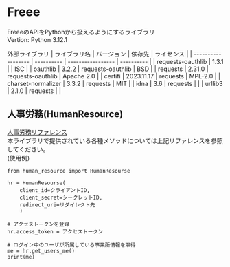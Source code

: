 # Freee
FreeeのAPIをPythonから扱えるようにするライブラリ
<br>Vertion: Python 3.12.1

外部ライブラリ
| ライブラリ名       | バージョン | 依存先            | ライセンス | 
| ------------------ | ---------- | ----------------- | ---------- | 
| requests-oauthlib  | 1.3.1      |                   | ISC        | 
| oauthlib           | 3.2.2      | requests-oauthlib | BSD        | 
| requests           | 2.31.0     | requests-oauthlib | Apache 2.0 | 
| certifi            | 2023.11.17 | requests          | MPL-2.0    | 
| charset-normalizer | 3.3.2      | requests          | MIT        | 
| idna               | 3.6        | requests          |            | 
| urllib3            | 2.1.0      | requests          |            | 


## 人事労務(HumanResource)
[人事労務リファレンス](https://developer.freee.co.jp/reference/hr/reference)
<br>本ライブラリで提供されている各種メソッドについては上記リファレンスを参照してください。
<br>(使用例)
```play ground.py
from human_resource import HumanResourse

hr = HumanResourse(
    client_id=クライアントID,
    client_secret=シークレットID,
    redirect_uri=リダイレクト先
    )

# アクセストークンを登録
hr.access_token = アクセストークン

# ログイン中のユーザが所属している事業所情報を取得
me = hr.get_users_me()
print(me)
```